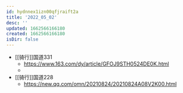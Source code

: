 ```yaml
---
id: hydnnex1izn00qfjraift2a
title: '2022_05_02'
desc: ''
updated: 1662566166180
created: 1662566166180
isDir: false
---
```

- [[骑行]]国道331
	- https://www.163.com/dy/article/GFOJ9STH0524DE0K.html
	-
- [[骑行]]国道228
	- https://new.qq.com/omn/20210824/20210824A08V2K00.html